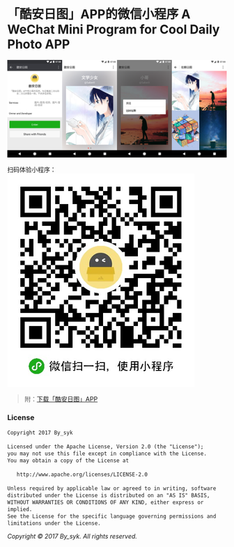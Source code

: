 # 「酷安日图」APP的微信小程序 A WeChat Mini Program for Cool Daily Photo APP


![截图](art/screenshots.png)

扫码体验小程序：
![小程序二维码](art/qrcode.jpg)

> 附：[下载「酷安日图」APP](http://www.coolapk.com/apk/com.by_syk.cooldp)


### License

    Copyright 2017 By_syk

    Licensed under the Apache License, Version 2.0 (the "License");
    you may not use this file except in compliance with the License.
    You may obtain a copy of the License at

       http://www.apache.org/licenses/LICENSE-2.0

    Unless required by applicable law or agreed to in writing, software
    distributed under the License is distributed on an "AS IS" BASIS,
    WITHOUT WARRANTIES OR CONDITIONS OF ANY KIND, either express or implied.
    See the License for the specific language governing permissions and
    limitations under the License.


*Copyright &#169; 2017 By_syk. All rights reserved.*